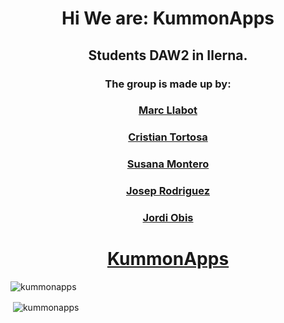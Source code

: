 <h1 align = "center"> Hi We are: KummonApps </h1>
<h2 align = "center"> Students DAW2 in Ilerna. </h2>
<h3 align = "center"> The group is made up by:</h3>
<h3 align = "center"><a href="https://github.com/Malsone">Marc Llabot </a></h3>
<h3 align = "center"><a href="https://github.com/LxEvan">Cristian Tortosa </a></h3>
<h3 align = "center"><a href="https://github.com/SusannaMontero">Susana Montero </a></h3>
<h3 align = "center"><a href="https://github.com/JosepRodriguez90">Josep Rodriguez </a></h3>
<h3 align = "center"><a href="https://github.com/SrObis">Jordi Obis </a></h3>

<h1 align = "center"><a href="KummonApps.github.io">KummonApps </a></h3>

<p><img align="center" src="https://github-readme-stats.vercel.app/api/top-langs?username=kummonapps&show_icons=true&locale=en&layout=compact" alt="kummonapps" /></p>

<p>&nbsp;<img align="center" src="https://github-readme-stats.vercel.app/api?username=kummonapps&show_icons=true&locale=en" alt="kummonapps" /></p>

